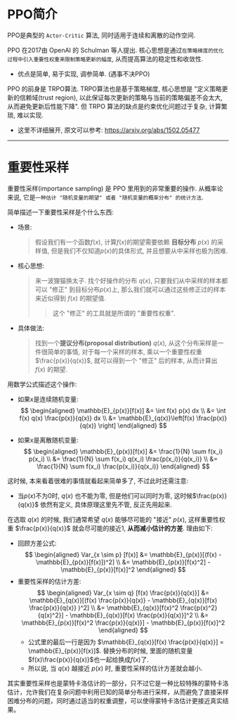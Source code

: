 # PPO简介
PPO是典型的 `Actor-Critic` 算法, 同时适用于连续和离散的动作空间.

PPO 在2017由 OpenAI 的 Schulman 等人提出. 核心思想是通过`在策略梯度的优化过程中引入重要性权重来限制策略更新的幅度`, 从而提高算法的稳定性和收敛性. 
- 优点是简单, 易于实现, 调参简单. (遇事不决PPO)

PPO 的前身是 TRPO算法. TRPO算法也是基于策略梯度, 核心思想是 "定义策略更新的信赖域(trust region), 以此保证每次更新的策略与当前的策略偏差不会太大, 从而避免更新后性能下降". 但 TRPO 算法的缺点是约束优化问题过于复杂, 计算繁琐, 难以实现.
- 这里不详细展开, 原文可以参考: https://arxiv.org/abs/1502.05477


---

# 重要性采样
重要性采样(importance sampling) 是 PPO 里用到的非常重要的操作. 从概率论来说, 它是`一种估计 "随机变量的期望" 或者 "随机变量的概率分布" 的统计方法`.

简单描述一下重要性采样是个什么东西:
- 场景: 
    > 假设我们有一个函数$f(x)$, 计算$f(x)$的期望需要依赖 **目标分布** $p(x)$ 的采样值, 但是我们不仅知道$p(x)$的具体形式, 并且想要从中采样也极为困难.

- 核心思想: 
    > 来一波狸猫换太子. 
    > 找个好操作的分布 $q(x)$, 只要我们从中采样的样本都可以 "修正" 到目标分布$p(x)$上, 那么我们就可以通过这些修正过的样本来近似得到 $f(x)$ 的期望值.
    >> 这个 "修正" 的工具就是所谓的 "重要性权重".
- 具体做法:
    > 找到一个**提议分布(proposal distribution)** $q(x)$, 从这个分布采样是一件很简单的事情, 对于每一个采样的样本, 乘以一个重要性权重 $\frac{p(x)}{q(x)}$, 就可以得到一个 "修正" 后的样本, 从而计算出 $f(x)$ 的期望.

用数学公式描述这个操作:
- 如果x是连续随机变量:
$$
\begin{aligned}
\mathbb{E}_{p(x)}[f(x)] &= \int f(x) p(x)  dx \\
&= \int f(x) q(x) \frac{p(x)}{q(x)}   dx \\
&= \mathbb{E}_{q(x)}\left[f(x) \frac{p(x)}{q(x)} \right]
\end{aligned}
$$

- 如果x是离散随机变量:
$$
\begin{aligned}
\mathbb{E}_{p(x)}[f(x)] &= \frac{1}{N} \sum f(x_i) p(x_i) \\
&= \frac{1}{N} \sum f(x_i) q(x_i) \frac{p(x_i)}{q(x_i)} \\
&= \frac{1}{N} \sum f(x_i) \frac{p(x_i)}{q(x_i)}
\end{aligned}
$$

这时候, 本来看着很难的事情就看起来简单多了, 不过此时还需注意: 
- 当$p(x)$不为0时, $q(x)$ 也不能为零, 但是他们可以同时为零, 这时候$\frac{p(x)}{q(x)}$ 依然有定义, 具体原理这里先不管, 反正先用起来.


在选取 $q(x)$ 的时候, 我们通常希望 $q(x)$ 能够尽可能的 "接近" $p(x)$, 这样重要性权重 $\frac{p(x)}{q(x)}$ 就会尽可能的接近1, **从而减小估计的方差**. 理由如下:
- 回顾方差公式:
$$
\begin{aligned}
Var_{x \sim p} [f(x)] &= \mathbb{E}_{p(x)}[(f(x) - \mathbb{E}_{p(x)}[f(x)])^2] \\
&= \mathbb{E}_{p(x)}[f(x)^2] - \mathbb{E}_{p(x)}[f(x)]^2
\end{aligned}
$$
- 重要性采样的估计方差:
$$
\begin{aligned}
Var_{x \sim q} [f(x) \frac{p(x)}{q(x)}] &= \mathbb{E}_{q(x)}[(f(x) \frac{p(x)}{q(x)} - \mathbb{E}_{q(x)}[f(x) \frac{p(x)}{q(x)} )^2] \\
&= \mathbb{E}_{q(x)}[f(x)^2 \frac{p(x)^2}{q(x)^2}] - \mathbb{E}_{q(x)}[f(x) \frac{p(x)}{q(x)}]^2 \\ 
&= \mathbb{E}_{p(x)}[f(x)^2 \frac{p(x)}{q(x)}] - \mathbb{E}_{p(x)}[f(x)]^2
\end{aligned}
$$
  - 公式里的最后一行是因为 $\mathbb{E}_{q(x)}[f(x) \frac{p(x)}{q(x)}] = \mathbb{E}_{p(x)}[f(x)]$. 替换分布的时候, 里面的随机变量 $f(x)\frac{p(x)}{q(x)}$也一起给换成$f(x)$了.
  - 所以说, 当 $q(x)$ 越接近 $p(x)$ 时, 重要性采样的估计方差就会越小.

其实重要性采样也是蒙特卡洛估计的一部分，只不过它是一种比较特殊的蒙特卡洛估计，允许我们在复杂问题中利用已知的简单分布进行采样，从而避免了直接采样困难分布的问题，同时通过适当的权重调整，可以使得蒙特卡洛估计更接近真实结果。






